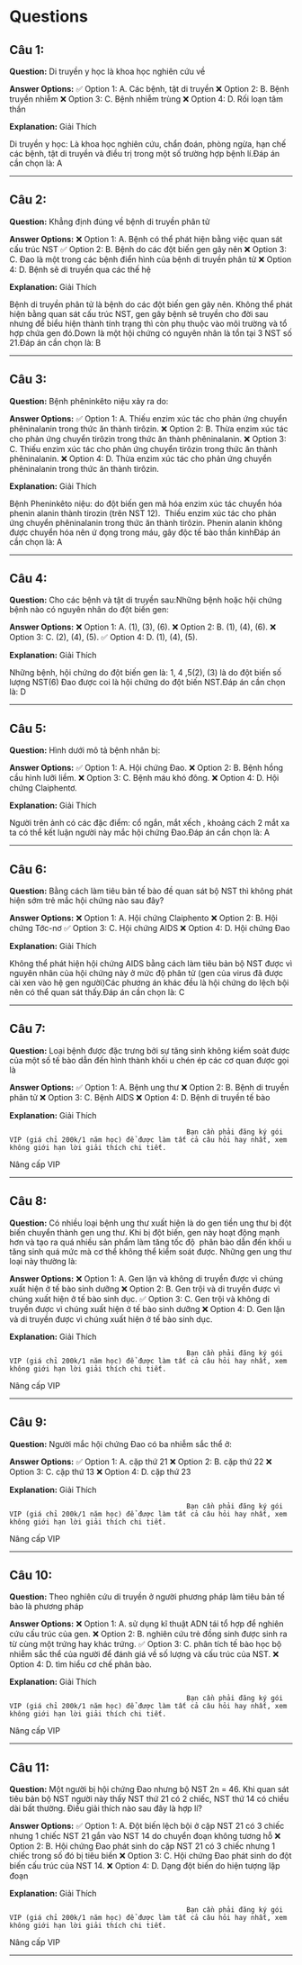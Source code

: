 # Questions

## Câu 1:

**Question:** Di truyền y học là khoa học nghiên cứu về

**Answer Options:**
✅ Option 1: A. Các bệnh, tật di truyền
❌ Option 2: B. Bệnh truyền nhiễm
❌ Option 3: C. Bệnh nhiễm trùng
❌ Option 4: D. Rối loạn tâm thần

**Explanation:** Giải Thích


Di truyền y học: Là khoa học nghiên cứu, chẩn đoán, phòng ngừa, hạn chế các bệnh, tật di truyền và điều trị trong một số trường hợp bệnh lí.Đáp án cần chọn là: A

---

## Câu 2:

**Question:** Khẳng định đúng về bệnh di truyền phân tử

**Answer Options:**
❌ Option 1: A. Bệnh có thể phát hiện bằng việc quan sát cấu trúc NST
✅ Option 2: B. Bệnh do các đột biến gen gây nên
❌ Option 3: C. Đao là một trong các bệnh điển hình của bệnh di truyền phân tử
❌ Option 4: D. Bệnh sẽ di truyền qua các thế hệ

**Explanation:** Giải Thích


Bệnh di truyền phân tử là bệnh do các đột biến gen gây nên. Không thể phát hiện bằng quan sát cấu trúc NST, gen gây bệnh sẽ truyền cho đời sau nhưng để biểu hiện thành tính trạng thì còn phụ thuộc vào môi trường và tổ hợp chứa gen đó.Down là một hội chứng có nguyên nhân là tồn tại 3 NST số 21.Đáp án cần chọn là: B

---

## Câu 3:

**Question:** Bệnh phêninkêto niệu xảy ra do:

**Answer Options:**
✅ Option 1: A. Thiếu enzim xúc tác cho phản ứng chuyển phêninalanin trong thức ăn thành tirôzin.
❌ Option 2: B. Thừa enzim xúc tác cho phản ứng chuyển tirôzin trong thức ăn thành phêninalanin.
❌ Option 3: C. Thiếu enzim xúc tác cho phản ứng chuyển tirôzin trong thức ăn thành phêninalanin.
❌ Option 4: D. Thừa enzim xúc tác cho phản ứng chuyển phêninalanin trong thức ăn thành tirôzin.

**Explanation:** Giải Thích


Bệnh Pheninkêto niệu: do đột biến gen mã hóa enzim xúc tác chuyển hóa phenin alanin thành tirozin (trên NST 12).  Thiếu enzim xúc tác cho phản ứng chuyển phêninalanin trong thức ăn thành tirôzin. Phenin alanin không được chuyển hóa nên ứ đọng trong máu, gây độc tế bào thần kinhĐáp án cần chọn là: A

---

## Câu 4:

**Question:** Cho các bệnh và tật di truyền sau:Những bệnh hoặc hội chứng bệnh nào có nguyên nhân do đột biến gen:

**Answer Options:**
❌ Option 1: A. (1), (3), (6).
❌ Option 2: B. (1), (4), (6).
❌ Option 3: C. (2), (4), (5).
✅ Option 4: D. (1), (4), (5).

**Explanation:** Giải Thích


Những bệnh, hội chứng do đột biến gen là: 1, 4 ,5(2), (3) là do đột biến số lượng NST(6) Đao được coi là hội chứng do đột biến NST.Đáp án cần chọn là: D

---

## Câu 5:

**Question:** Hình dưới mô tả bệnh nhân bị:

**Answer Options:**
✅ Option 1: A. Hội chứng Đao.
❌ Option 2: B. Bệnh hồng cầu hình lưỡi liềm.
❌ Option 3: C. Bệnh máu khó đông.
❌ Option 4: D. Hội chứng Claiphentơ.

**Explanation:** Giải Thích


Người trên ảnh có các đặc điểm: cổ ngắn, mắt xếch , khoảng cách 2 mắt xa ta có thể kết luận người này mắc hội chứng Đao.Đáp án cần chọn là: A

---

## Câu 6:

**Question:** Bằng cách làm tiêu bản tế bào đề quan sát bộ NST thì không phát hiện sớm trẻ mắc hội chứng nào sau đây?

**Answer Options:**
❌ Option 1: A. Hội chứng Claiphento
❌ Option 2: B. Hội chứng Tớc-nơ
✅ Option 3: C. Hội chứng AIDS
❌ Option 4: D. Hội chứng Đao

**Explanation:** Giải Thích


Không thể phát hiện hội chứng AIDS bằng cách làm tiêu bản bộ NST được vì nguyên nhân của hội chứng này ở mức độ phân tử (gen của virus đã được cài xen vào hệ gen người)Các phương án khác đều là hội chứng do lệch bội nên có thể quan sát thấy.Đáp án cần chọn là: C

---

## Câu 7:

**Question:** Loại bệnh được đặc trưng bởi sự tăng sinh không kiểm soảt được của một số tế bào dẫn đến hình thành khối u chén ép các cơ quan được gọi là

**Answer Options:**
✅ Option 1: A. Bệnh ung thư
❌ Option 2: B. Bệnh di truyền phân tử
❌ Option 3: C. Bệnh AIDS
❌ Option 4: D. Bệnh di truyền tế bào

**Explanation:** Giải Thích




                                                Bạn cần phải đăng ký gói VIP (giá chỉ 200k/1 năm học) để được làm tất cả câu hỏi hay nhất, xem không giới hạn lời giải thích chi tiết.
                                            

Nâng cấp VIP

---

## Câu 8:

**Question:** Có nhiều loại bệnh ung thư xuất hiện là do gen tiền ung thư bị đột biến chuyển thành gen ung thư. Khi bị đột biến, gen này hoạt động mạnh hơn và tạo ra quá nhiều sản phẩm làm tăng tốc độ  phân bào dẫn đến khối u tăng sinh quá mức mà cơ thể không thể kiểm soát được. Những gen ung thư loại này thường là:

**Answer Options:**
❌ Option 1: A. Gen lặn và không di truyền được vì chúng xuất hiện ở tế bào sinh dưỡng
❌ Option 2: B. Gen trội và di truyền được vì chúng xuất hiện ở tế bào sinh dục.
✅ Option 3: C. Gen trội và không di truyền được vì chúng xuất hiện ở tế bào sinh dưỡng
❌ Option 4: D. Gen lặn và di truyền được vì chúng xuất hiện ở tế bào sinh dục.

**Explanation:** Giải Thích




                                                Bạn cần phải đăng ký gói VIP (giá chỉ 200k/1 năm học) để được làm tất cả câu hỏi hay nhất, xem không giới hạn lời giải thích chi tiết.
                                            

Nâng cấp VIP

---

## Câu 9:

**Question:** Người mắc hội chứng Đao có ba nhiễm sắc thể ở:

**Answer Options:**
✅ Option 1: A. cặp thứ 21
❌ Option 2: B. cặp thứ 22
❌ Option 3: C. cặp thứ 13
❌ Option 4: D. cặp thứ 23

**Explanation:** Giải Thích




                                                Bạn cần phải đăng ký gói VIP (giá chỉ 200k/1 năm học) để được làm tất cả câu hỏi hay nhất, xem không giới hạn lời giải thích chi tiết.
                                            

Nâng cấp VIP

---

## Câu 10:

**Question:** Theo nghiên cứu di truyền ở người phương pháp làm tiêu bản tế bào là phương pháp

**Answer Options:**
❌ Option 1: A. sử dụng kĩ thuật ADN tái tổ hợp để nghiên cứu cấu trúc của gen.
❌ Option 2: B. nghiên cứu trẻ đồng sinh được sinh ra từ cùng một trứng hay khác trứng.
✅ Option 3: C. phân tích tế bào học bộ nhiễm sắc thể của người để đánh giá về số lượng và cấu trúc của NST.
❌ Option 4: D. tìm hiểu cơ chế phân bào.

**Explanation:** Giải Thích




                                                Bạn cần phải đăng ký gói VIP (giá chỉ 200k/1 năm học) để được làm tất cả câu hỏi hay nhất, xem không giới hạn lời giải thích chi tiết.
                                            

Nâng cấp VIP

---

## Câu 11:

**Question:** Một người bị hội chứng Đao nhưng bộ NST 2n = 46. Khi quan sát tiêu bản bộ NST người này thấy NST thứ 21 có 2 chiếc, NST thứ 14 có chiều dài bất thường. Điều giải thích nào sau đây là hợp lí?

**Answer Options:**
✅ Option 1: A. Đột biến lệch bội ở cặp NST 21 có 3 chiếc nhưng 1 chiếc NST 21 gắn vào NST 14 do chuyển đoạn không tương hỗ
❌ Option 2: B. Hội chứng Đao phát sinh do cặp NST 21 có 3 chiếc nhưng 1 chiếc trong số đó bị tiêu biến
❌ Option 3: C. Hội chứng Đao phát sinh do đột biến cấu trúc của NST 14.
❌ Option 4: D. Dạng đột biến do hiện tượng lặp đoạn

**Explanation:** Giải Thích




                                                Bạn cần phải đăng ký gói VIP (giá chỉ 200k/1 năm học) để được làm tất cả câu hỏi hay nhất, xem không giới hạn lời giải thích chi tiết.
                                            

Nâng cấp VIP

---


